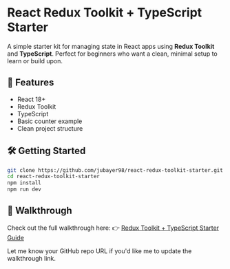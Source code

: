# React Redux Toolkit + TypeScript Starter

A simple starter kit for managing state in React apps using **Redux Toolkit** and **TypeScript**. Perfect for beginners who want a clean, minimal setup to learn or build upon.

## 🚀 Features

* React 18+
* Redux Toolkit
* TypeScript
* Basic counter example
* Clean project structure

## 🛠️ Getting Started

```bash
git clone https://github.com/jubayer98/react-redux-toolkit-starter.git
cd react-redux-toolkit-starter
npm install
npm run dev
```

## 📘 Walkthrough

Check out the full walkthrough here:
👉 [Redux Toolkit + TypeScript Starter Guide]([https://github.com/your-username/your-repo-name/wiki](https://blog.jubayer.me/2025/07/02/redux-toolkit-typescript-starter-guide/))

Let me know your GitHub repo URL if you'd like me to update the walkthrough link.
